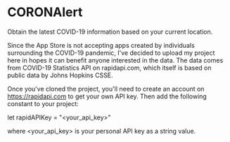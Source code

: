 # CORONAlert
Obtain the latest COVID-19 information based on your current location.

Since the App Store is not accepting apps created by individuals surrounding the COVID-19 pandemic, I've decided to upload my project here in hopes it can benefit anyone interested in the data. The data comes from COVID-19 Statistics API on rapidapi.com, which itself is based on public data by Johns Hopkins CSSE.

Once you've cloned the project, you'll need to create an account on https://rapidapi.com to get your own API key. Then add the following constant to your project:

let rapidAPIKey = "<your_api_key>"

where <your_api_key> is your personal API key as a string value.
